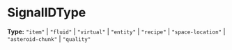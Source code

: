 # SignalIDType

**Type:** `"item"` | `"fluid"` | `"virtual"` | `"entity"` | `"recipe"` | `"space-location"` | `"asteroid-chunk"` | `"quality"`

